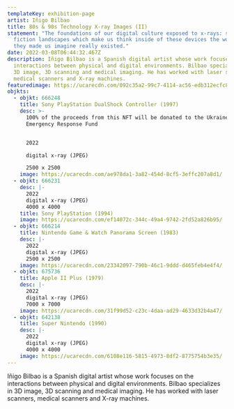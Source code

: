 ```yaml
---
templateKey: exhibition-page
artist: Iñigo Bilbao
title: 80s & 90s Technology X-ray Images (II)
statement: "The foundations of our digital culture exposed to x-rays: science
  fiction landscapes which make us think inside of these devices the worlds that
  they made us imagine really existed."
date: 2022-03-08T06:44:32.467Z
description: Iñigo Bilbao is a Spanish digital artist whose work focuses on the
  interactions between physical and digital environments. Bilbao specializes in
  3D image, 3D scanning and medical imaging. He has worked with laser scanners,
  medical scanners and X-ray machines.
featuredimage: https://ucarecdn.com/092c35a2-99c7-4114-ac56-edb312ecfc80/
objkts:
  - objkt: 666248
    title: Sony PlayStation DualShock Controller (1997)
    desc: >-
      100% of the proceeds from this NFT will be donated to the Ukraine
      Emergency Response Fund


      2022

      digital x-ray (JPEG)

      2500 x 2500
    image: https://ucarecdn.com/ae978da1-3a82-454d-8cf5-3effc207a8d1/
  - objkt: 666231
    desc: |-
      2022
      digital x-ray (JPEG)
      4000 x 4000 
    title: Sony PlayStation (1994)
    image: https://ucarecdn.com/ef14072c-344c-49a4-9742-2fd52a826b95/
  - objkt: 666214
    title: Nintendo Game & Watch Panorama Screen (1983)
    desc: |-
      2022
      digital x-ray (JPEG)
      2500 x 2500
    image: https://ucarecdn.com/23342097-790b-46c1-9ddd-d465feb4e4f4/
  - objkt: 675736
    title: Apple II Plus (1979)
    desc: |-
      2022
      digital x-ray (JPEG)
      7000 x 7000 
    image: https://ucarecdn.com/31f99d52-c23c-4daa-ad29-4633d32b4a47/
  - objkt: 642138
    title: Super Nintendo (1990)
    desc: |-
      2022
      digital x-ray (JPEG)
      4000 x 4000
    image: https://ucarecdn.com/6108e116-5815-4973-8df2-8775754b3e35/
---
```

Iñigo Bilbao is a Spanish digital artist whose work focuses on the interactions between physical and digital environments. Bilbao specializes in 3D image, 3D scanning and medical imaging. He has worked with laser scanners, medical scanners and X-ray machines.